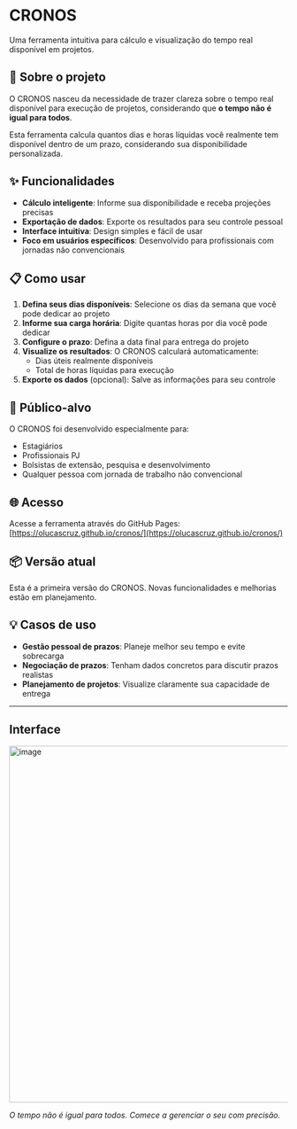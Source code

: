 # CRONOS

Uma ferramenta intuitiva para cálculo e visualização do tempo real disponível em projetos.

## 🚀 Sobre o projeto

O CRONOS nasceu da necessidade de trazer clareza sobre o tempo real disponível para execução de projetos, considerando que **o tempo não é igual para todos**. 

Esta ferramenta calcula quantos dias e horas líquidas você realmente tem disponível dentro de um prazo, considerando sua disponibilidade personalizada.

## ✨ Funcionalidades

- **Cálculo inteligente**: Informe sua disponibilidade e receba projeções precisas
- **Exportação de dados**: Exporte os resultados para seu controle pessoal
- **Interface intuitiva**: Design simples e fácil de usar
- **Foco em usuários específicos**: Desenvolvido para profissionais com jornadas não convencionais

## 📋 Como usar

1. **Defina seus dias disponíveis**: Selecione os dias da semana que você pode dedicar ao projeto
2. **Informe sua carga horária**: Digite quantas horas por dia você pode dedicar
3. **Configure o prazo**: Defina a data final para entrega do projeto
4. **Visualize os resultados**: O CRONOS calculará automaticamente:
   - Dias úteis realmente disponíveis
   - Total de horas líquidas para execução
5. **Exporte os dados** (opcional): Salve as informações para seu controle

## 🎯 Público-alvo

O CRONOS foi desenvolvido especialmente para:
- Estagiários
- Profissionais PJ
- Bolsistas de extensão, pesquisa e desenvolvimento
- Qualquer pessoa com jornada de trabalho não convencional

## 🌐 Acesso

Acesse a ferramenta através do GitHub Pages:
[https://olucascruz.github.io/cronos/](https://olucascruz.github.io/cronos/)

## 📦 Versão atual

Esta é a primeira versão do CRONOS. Novas funcionalidades e melhorias estão em planejamento.

## 💡 Casos de uso

- **Gestão pessoal de prazos**: Planeje melhor seu tempo e evite sobrecarga
- **Negociação de prazos**: Tenham dados concretos para discutir prazos realistas
- **Planejamento de projetos**: Visualize claramente sua capacidade de entrega

---

## Interface

<img width="1351" height="644" alt="image" src="https://github.com/user-attachments/assets/15c14224-1677-4ad3-94e9-009e0132ce36" />


*O tempo não é igual para todos. Comece a gerenciar o seu com precisão.*
